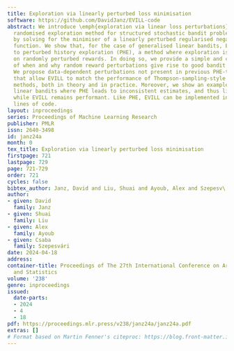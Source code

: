 ```yaml
---
title: Exploration via linearly perturbed loss minimisation
software: https://github.com/DavidJanz/EVILL-code
abstract: We introduce \emph{exploration via linear loss perturbations} (EVILL), a
  randomised exploration method for structured stochastic bandit problems that works
  by solving for the minimiser of a linearly perturbed regularised negative log-likelihood
  function. We show that, for the case of generalised linear bandits, EVILL reduces
  to perturbed history exploration (PHE), a method where exploration is done by training
  on randomly perturbed rewards. In doing so, we provide a simple and clean explanation
  of when and why random reward perturbations give rise to good bandit algorithms.
  We propose data-dependent perturbations not present in previous PHE-type methods
  that allow EVILL to match the performance of Thompson-sampling-style parameter-perturbation
  methods, both in theory and in practice. Moreover, we show an example outside generalised
  linear bandits where PHE leads to inconsistent estimates, and thus linear regret,
  while EVILL remains performant. Like PHE, EVILL can be implemented in just a few
  lines of code.
layout: inproceedings
series: Proceedings of Machine Learning Research
publisher: PMLR
issn: 2640-3498
id: janz24a
month: 0
tex_title: Exploration via linearly perturbed loss minimisation
firstpage: 721
lastpage: 729
page: 721-729
order: 721
cycles: false
bibtex_author: Janz, David and Liu, Shuai and Ayoub, Alex and Szepesv\'{a}ri, Csaba
author:
- given: David
  family: Janz
- given: Shuai
  family: Liu
- given: Alex
  family: Ayoub
- given: Csaba
  family: Szepesvári
date: 2024-04-18
address:
container-title: Proceedings of The 27th International Conference on Artificial Intelligence
  and Statistics
volume: '238'
genre: inproceedings
issued:
  date-parts:
  - 2024
  - 4
  - 18
pdf: https://proceedings.mlr.press/v238/janz24a/janz24a.pdf
extras: []
# Format based on Martin Fenner's citeproc: https://blog.front-matter.io/posts/citeproc-yaml-for-bibliographies/
---
```


